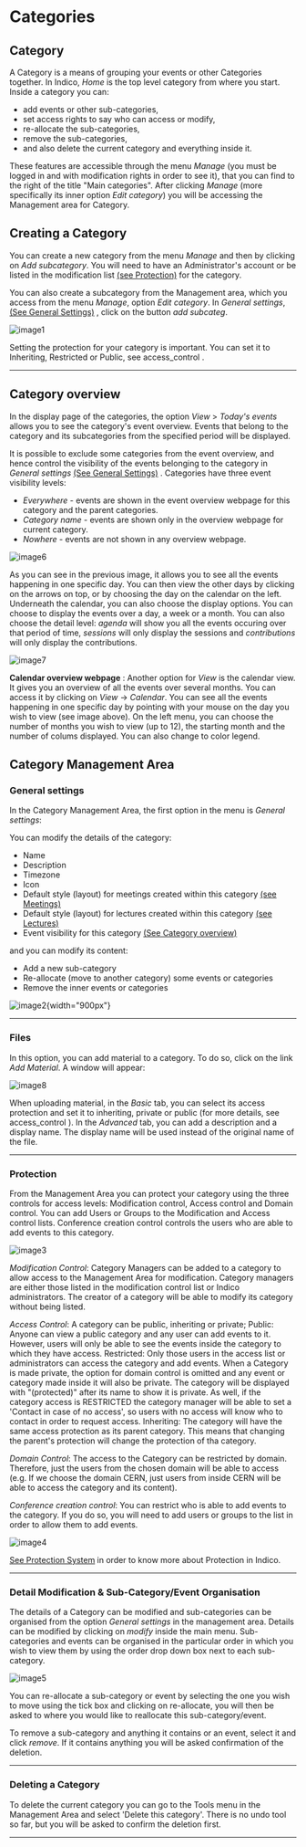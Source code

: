 Categories
==========

Category
--------

A Category is a means of grouping your events or other Categories
together. In Indico, *Home* is the top level category from where you
start. Inside a category you can:

-   add events or other sub-categories,
-   set access rights to say who can access or modify,
-   re-allocate the sub-categories,
-   remove the sub-categories,
-   and also delete the current category and everything inside it.

These features are accessible through the menu *Manage* (you must be
logged in and with modification rights in order to see it), that you can
find to the right of the title "Main categories". After clicking
*Manage* (more specifically its inner option *Edit category*) you will
be accessing the Management area for Category.

Creating a Category
-------------------

You can create a new category from the menu *Manage* and then by
clicking on *Add subcategory*. You will need to have an Administrator's
account or be listed in the modification list [(see
Protection)](#protection) for the category.

You can also create a subcategory from the Management area, which you
access from the menu *Manage*, option *Edit category*. In *General
settings*, [(See General Settings)](#general-settings) , click on the
button *add subcateg*.

![image1](img/categ1.png)

Setting the protection for your category is important. You can set it to
Inheriting, Restricted or Public, see access\_control .

------------------------------------------------------------------------

Category overview
-----------------

In the display page of the categories, the option *View* &gt; *Today's
events* allows you to see the category's event overview. Events that
belong to the category and its subcategories from the specified period
will be displayed.

It is possible to exclude some categories from the event overview, and
hence control the visibility of the events belonging to the category in
*General settings* [(See General Settings)](#general-settings) .
Categories have three event visibility levels:

-   *Everywhere* - events are shown in the event overview webpage for
    this category and the parent categories.
-   *Category name* - events are shown only in the overview webpage for
    current category.
-   *Nowhere* - events are not shown in any overview webpage.

![image6](img/categ6.png)

As you can see in the previous image, it allows you to see all the
events happening in one specific day. You can then view the other days
by clicking on the arrows on top, or by choosing the day on the calendar
on the left. Underneath the calendar, you can also choose the display
options. You can choose to display the events over a day, a week or a
month. You can also choose the detail level: *agenda* will show you all
the events occuring over that period of time, *sessions* will only
display the sessions and *contributions* will only display the
contributions.

![image7](img/categ7.png)

**Calendar overview webpage** : Another option for *View* is the
calendar view. It gives you an overview of all the events over several
months. You can access it by clicking on *View* -&gt; *Calendar*. You
can see all the events happening in one specific day by pointing with
your mouse on the day you wish to view (see image above). On the left
menu, you can choose the number of months you wish to view (up to 12),
the starting month and the number of colums displayed. You can also
change to color legend.

Category Management Area
------------------------

### General settings

In the Category Management Area, the first option in the menu is
*General settings*:

You can modify the details of the category:

-   Name
-   Description
-   Timezone
-   Icon
-   Default style (layout) for meetings created within this category
    [(see Meetings)](Meetings.html)
-   Default style (layout) for lectures created within this category
    [(see Lectures)](Lectures.html)
-   Event visibility for this category [(See
    Category overview)](#category-overview)

and you can modify its content:

-   Add a new sub-category
-   Re-allocate (move to another category) some events or categories
-   Remove the inner events or categories

![image2](img/categ2.png){width="900px"}

------------------------------------------------------------------------

### Files

In this option, you can add material to a category. To do so, click on
the link *Add Material*. A window will appear:

![image8](img/uploadMaterial.png)

When uploading material, in the *Basic* tab, you can select its access
protection and set it to inheriting, private or public (for more
details, see access\_control ). In the *Advanced* tab, you can add a
description and a display name. The display name will be used instead of
the original name of the file.

------------------------------------------------------------------------

### Protection

From the Management Area you can protect your category using the three
controls for access levels: Modification control, Access control and
Domain control. You can add Users or Groups to the Modification and
Access control lists. Conference creation control controls the users who
are able to add events to this category.

![image3](img/categ3.png)

*Modification Control*: Category Managers can be added to a category to
allow access to the Management Area for modification. Category managers
are either those listed in the modification control list or Indico
administrators. The creator of a category will be able to modify its
category without being listed.

*Access Control*: A category can be public, inheriting or private;
Public: Anyone can view a public category and any user can add events to
it. However, users will only be able to see the events inside the
category to which they have access. Restricted: Only those users in the
access list or administrators can access the category and add events.
When a Category is made private, the option for domain control is
omitted and any event or category made inside it will also be private.
The category will be displayed with "(protected)" after its name to show
it is private. As well, if the category access is RESTRICTED the
category manager will be able to set a 'Contact in case of no access',
so users with no access will know who to contact in order to request
access. Inheriting: The category will have the same access protection as
its parent category. This means that changing the parent's protection
will change the protection of tha category.

*Domain Control*: The access to the Category can be restricted by
domain. Therefore, just the users from the chosen domain will be able to
access (e.g. If we choose the domain CERN, just users from inside CERN
will be able to access the category and its content).

*Conference creation control*: You can restrict who is able to add
events to the category. If you do so, you will need to add users or
groups to the list in order to allow them to add events.

![image4](img/categ4.png)

[See Protection System](Protection.html) in order to know more about
Protection in Indico.

------------------------------------------------------------------------

### Detail Modification & Sub-Category/Event Organisation

The details of a Category can be modified and sub-categories can be
organised from the option *General settings* in the management area.
Details can be modified by clicking on *modify* inside the main menu.
Sub-categories and events can be organised in the particular order in
which you wish to view them by using the order drop down box next to
each sub-category.

![image5](img/categ5.png)

You can re-allocate a sub-category or event by selecting the one you
wish to move using the tick box and clicking on re-allocate, you will
then be asked to where you would like to reallocate this
sub-category/event.

To remove a sub-category and anything it contains or an event, select it
and click *remove*. If it contains anything you will be asked
confirmation of the deletion.

------------------------------------------------------------------------

### Deleting a Category

To delete the current category you can go to the Tools menu in the
Management Area and select 'Delete this category'. There is no undo tool
so far, but you will be asked to confirm the deletion first.

------------------------------------------------------------------------
